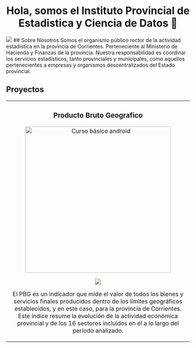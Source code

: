 
<div align="center">
<h1 align="center">Hola, somos el Instituto Provincial de Estadistica y Ciencia de Datos 👋</h1>
</div>
<img src="https://i.imgur.com/oIZlYoU.jpeg">
## Sobre Nosotros
Somos el organismo público rector de la actividad estadística en la provincia de Corrientes. 
Perteneciente al Ministerio de Hacienda y Finanzas de la provincia. 
Nuestra responsabilidad es coordinar los servicios estadísticos, tanto provinciales y municipales, como aquellos pertenecientes a empresas y organismos descentralizados del Estado provincial. 
<br>

## Proyectos
<table>
<tr>
<td width="50%">
<h3 align="center">Producto Bruto Geografico</h3>
<div align="center">
<a href="https://github.com/ArisGuimera/PBG" target="_blank"><img src="https://i.imgur.com/DTvxahT.jpeg" width="400" alt="Curso básico android"></a>
<p>
<a href="https://github.com/ArisGuimera/PBG" target="_blank">
<img src="https://img.shields.io/badge/CÓDIGO-ff9?style=for-the-badge&logo=github&logoColor=black">
</a>
</p>
<p>El PBG es un indicador que mide el valor de todos los bienes y servicios finales producidos dentro de los límites geográficos establecidos, y en este caso, para la provincia de Corrientes. Este índice resume la evolución de la actividad económica provincial y de los 16 sectores incluidos en él a lo largo del período analizado.</p>
</div>
 
                                                                                      
</td>  
</table>                                                                                 
</div>
<br>
